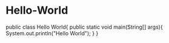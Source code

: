 # Hello-World
public class Hello World{
  public static void main(String[] args){
    System.out.println("Hello World");
    }
}
